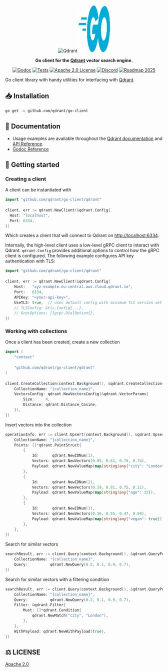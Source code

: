 <p align="center">
  <picture>
      <source media="(prefers-color-scheme: dark)" srcset="https://github.com/qdrant/qdrant/raw/master/docs/logo-dark.svg">
      <source media="(prefers-color-scheme: light)" srcset="https://github.com/qdrant/qdrant/raw/master/docs/logo-light.svg">
      <img height="100" alt="Qdrant" src="https://github.com/qdrant/qdrant/raw/master/docs/logo.svg">
  </picture>
  <img height="150" width="100" src="./examples/Go_Logo_Blue.svg.png" alt="Golang">
</p>

<p align="center">
    <b>Go client for the <a href="https://github.com/qdrant/qdrant">Qdrant</a> vector search engine.</b>
</p>

<p align="center">
    <a href="https://pkg.go.dev/github.com/qdrant/go-client"><img src="https://img.shields.io/badge/Docs-godoc-success" alt="Godoc"></a>
    <a href="https://github.com/qdrant/go-client/actions/workflows/ci.yml"><img src="https://github.com/qdrant/go-client/actions/workflows/ci.yml/badge.svg?branch=master" alt="Tests"></a>
    <a href="https://github.com/qdrant/go-client/blob/master/LICENSE"><img src="https://img.shields.io/badge/License-Apache%202.0-success" alt="Apache 2.0 License"></a>
    <a href="https://qdrant.to/discord"><img src="https://img.shields.io/badge/Discord-Qdrant-5865F2.svg?logo=discord" alt="Discord"></a>
    <a href="https://qdrant.to/roadmap"><img src="https://img.shields.io/badge/Roadmap-2025-bc1439.svg" alt="Roadmap 2025"></a>
</p>

Go client library with handy utilities for interfacing with [Qdrant](https://qdrant.tech/).

## 📥 Installation

```bash
go get -u github.com/qdrant/go-client
```

## 📖 Documentation

- Usage examples are available throughout the [Qdrant documentation](https://qdrant.tech/documentation/quick-start/) and [API Reference](https://api.qdrant.tech/).
- [Godoc Reference](https://pkg.go.dev/github.com/qdrant/go-client)

## 🔌 Getting started

### Creating a client

A client can be instantiated with

```go
import "github.com/qdrant/go-client/qdrant"

client, err := qdrant.NewClient(&qdrant.Config{
  Host: "localhost",
  Port: 6334,
})
```

Which creates a client that will connect to Qdrant on <http://localhost:6334>.

Internally, the high-level client uses a low-level gRPC client to interact with
Qdrant. `qdrant.Config` provides additional options to control how the gRPC
client is configured. The following example configures API key authentication with TLS:

```go
import "github.com/qdrant/go-client/qdrant"

client, err := qdrant.NewClient(&qdrant.Config{
	Host:   "xyz-example.eu-central.aws.cloud.qdrant.io",
	Port:   6334,
	APIKey: "<your-api-key>",
	UseTLS: true,  // uses default config with minimum TLS version set to 1.3
	// TLSConfig: &tls.Config{...},
	// GrpcOptions: []grpc.DialOption{},
})
```

### Working with collections

Once a client has been created, create a new collection

```go
import (
	"context"

	"github.com/qdrant/go-client/qdrant"
)

client.CreateCollection(context.Background(), &qdrant.CreateCollection{
	CollectionName: "{collection_name}",
	VectorsConfig: qdrant.NewVectorsConfig(&qdrant.VectorParams{
		Size:     4,
		Distance: qdrant.Distance_Cosine,
	}),
})
```

Insert vectors into the collection

```go
operationInfo, err := client.Upsert(context.Background(), &qdrant.UpsertPoints{
	CollectionName: "{collection_name}",
	Points: []*qdrant.PointStruct{
		{
			Id:      qdrant.NewIDNum(1),
			Vectors: qdrant.NewVectors(0.05, 0.61, 0.76, 0.74),
			Payload: qdrant.NewValueMap(map[string]any{"city": "London"}),
		},
		{
			Id:      qdrant.NewIDNum(2),
			Vectors: qdrant.NewVectors(0.19, 0.81, 0.75, 0.11),
			Payload: qdrant.NewValueMap(map[string]any{"age": 32}),
		},
		{
			Id:      qdrant.NewIDNum(3),
			Vectors: qdrant.NewVectors(0.36, 0.55, 0.47, 0.94),
			Payload: qdrant.NewValueMap(map[string]any{"vegan": true}),
		},
	},
})
```

Search for similar vectors

```go
searchResult, err := client.Query(context.Background(), &qdrant.QueryPoints{
	CollectionName: "{collection_name}",
	Query:          qdrant.NewQuery(0.2, 0.1, 0.9, 0.7),
})
```

Search for similar vectors with a filtering condition

```go
searchResult, err := client.Query(context.Background(), &qdrant.QueryPoints{
	CollectionName: "{collection_name}",
	Query:          qdrant.NewQuery(0.2, 0.1, 0.9, 0.7),
	Filter: &qdrant.Filter{
		Must: []*qdrant.Condition{
			qdrant.NewMatch("city", "London"),
		},
	},
	WithPayload: qdrant.NewWithPayload(true),
})
```

## ⚖️ LICENSE

[Apache 2.0](https://github.com/qdrant/go-client/blob/master/LICENSE)
